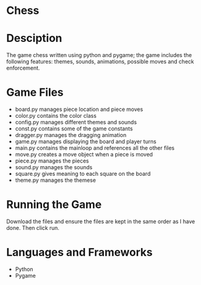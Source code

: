 # Chess

# Desciption
The game chess written using python and pygame; the game includes the following features: themes, sounds, animations, possible moves and check enforcement.

# Game Files
- board.py manages piece location and piece moves
- color.py contains the color class 
- config.py manages different themes and sounds
- const.py contains some of the game constants
- dragger.py manages the dragging animation
- game.py manages displaying the board and player turns
- main.py contains the mainloop and references all the other files
- move.py creates a move object when a piece is moved
- piece.py manages the pieces
- sound.py manages the sounds
- square.py gives meaning to each square on the board
- theme.py manages the themese

# Running the Game
Download the files and ensure the files are kept in the same order as I have done. Then click run.

# Languages and Frameworks
- Python
- Pygame

